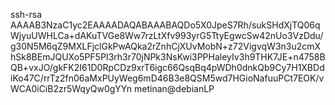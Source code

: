 ssh-rsa AAAAB3NzaC1yc2EAAAADAQABAAABAQDo5X0JpeS7Rh/sukSHdXjTQ06qWjyuUWHLCa+dAKuTVGe8Ww7rzLtXfv993yrG5TtyEgwcSw42nUo3VzDdu/g30N5M6qZ9MXLFjclGkPwAQka2rZnhCjXUvMobN+z72VigvqW3n3u2cmXhSk8BEmJQUXo5PF5PI3rh3r70jNPk3NsKwi3PPHaleyIv3h9THK7JE+n4758BQB+vxJO/gkFK2I61D0RpCDz9xrT6igc66QsqBq4pWDh0dnkQb9Cy7H1XBDdiKo47C/rrTz2fn06aMxPUyWeg6mD46B3e8QSM5wd7HGioNafuuPCt7EOK/vWCA0iCiB2zr5WqyQw0gYYn metinan@debianLP
